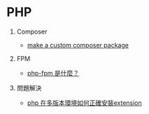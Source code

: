 # PHP

1. Composer
   - [make a custom composer package](https://medium.com/@peter55605/composer-notes-e9e9a9943610)

2. FPM
   - [php-fpm 是什麼？](https://www.php.cn/php-weizijiaocheng-455614.html)
   
3. 問題解決
   - [php 在多版本環境如何正確安裝extension](https://medium.com/@peter55605/php-%E5%9C%A8%E5%A4%9A%E7%89%88%E6%9C%AC%E7%92%B0%E5%A2%83%E5%A6%82%E4%BD%95%E6%AD%A3%E7%A2%BA%E5%AE%89%E8%A3%9Dextension-5a9bce6d3d81)